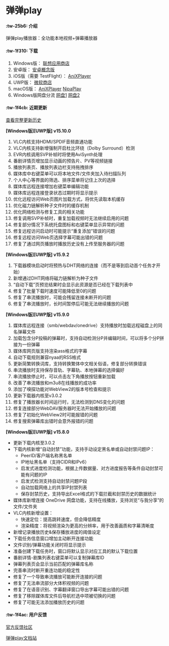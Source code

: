 # 弹弹play

####  :tw-25b6: 介绍
弹弹play播放器：全功能本地视频+弹幕播放器

####  :tw-1f310: 下载

1. Windows版： [联想应用商店](https://lestore.lenovo.com/detail/10343)
2. 安卓版： [安卓概念版](https://gitee.com/xyoye/DanDanPlayForAndroid/releases)
3. iOS版（需要 TestFlight）： [AniXPlayer](https://testflight.apple.com/join/R6JotnNG)
4. UWP版： [微软商店](https://www.microsoft.com/store/productId/9nwpvd7t1hpw)
5. macOS版： [AniXPlayer](https://github.com/sunsx9316/DanDanPlay_Experience/releases) [NipaPlay](https://github.com/MCDFsteve/NipaPlay)
6. Windows版网盘分流 [网盘1](https://www.123pan.com/s/KFBlVv-E4SA3.html) [网盘2](https://pan.baidu.com/s/13ACWJauADxbracesBCpcEg?pwd=rrv7)

####  :tw-1f4cb: 近期更新

[查看完整更新历史](https://www.dandanplay.com/blog.html)

**[Windows版][UWP版] v15.10.0**
1. VLC内核支持HDMI/SPDIF音频直通功能
2. VLC内核支持新增强制开启杜比环绕（Dolby Surround）检测
3. EVR内核调用SVP补帧时将使用AviSynth处理
4. 番剧详情页增加显示动画的预告片、PV等视频链接
5. 播放列表页、播放列表边栏支持拖拽排序
6. 媒体库中右键菜单可以将本地文件/文件夹加入待扫描队列
7. 个人中心等界面的筛选、排序菜单将记住上次的选择
8. 媒体库远程连接增加右键菜单编辑功能
9. 媒体库远程连接登录状态过期时将显示提示
10. 优化远程访问Web页图片加载方式，将优先读取本机缓存
11. 优化磁力链解析种子文件时的缓存机制
12. 优化网络检测与修复工具的相关功能
13. 修复调用SVP补帧时，重复加载视频时无法继续启用的问题
14. 修复部分情况下系统托盘图标和右键菜单显示异常的问题
15. 修复远程访问启动时可能提示“重复添加”错误的问题
16. 修复远程访问Web页选择字幕可能出错的问题
17. 修复了通过网页播放时播放历史没有上传至服务器的问题

**[Windows版][UWP版] v15.9.2**
1. 下载器模块启动时将预热与DHT网络的连接（而不是等到启动首个任务才开始）
2. 新增通过DHT网络将磁力链解析为种子文件
3. “自动下载”页预览结果时会显示此资源是否已经在下载列表中
4. 修复了批量下载时速度可能降低至0的问题
5. 修复了串流播放时，可能会残留连接未断开的问题
6. 修复了串流播放时，长时间暂停后可能无法继续播放的问题

**[Windows版][UWP版] v15.9.0**
1. 媒体库远程连接（smb/webdav/onedrive）支持播放时加载远程磁盘上的同名弹幕文件
2. 加载包含分P投稿的弹幕时，支持自动检测分P并编辑时间，可以将多个分P拼接为一份弹幕
3. 媒体库网页版支持渲染ass格式的字幕
4. 自动下载规则兼容nyaa的RSS格式
5. 更新简繁转换词库，支持转换繁体中文相关俗语，修复部分转换错误
6. 串流播放时支持保存音轨、字幕轨、本地弹幕的选择偏好
7. 串流播放停止时，可以点击左下角播放按钮重新加载
8. 改善了串流播放和m3u8在线播放的成功率
9. 添加了嗅探功能对WebView2的版本号检查和提示
10. 更新下载器内核至v3.0.2
11. 修复了播放器长时间运行时，无法检测到DNS变化的问题
12. 修复连接部分WebDAV服务器时无法开始播放的问题
13. 修复了初始化WebView2时可能报错的问题
14. 修复搜索弹幕库出错时会意外报错的问题

**[Windows版][UWP版] v15.8.0**
- 更新下载内核至3.0.2
- 下载内核新增“自动封禁”功能，支持手动设定黑名单或自动封禁问题IP：
  - PeerID/客户端名称黑名单
  - IP地址黑名单（支持CIDR和IPv6）
  - 启发式进度检测功能，根据上传数据量、对方进度报告等条件自动封禁可能有问题的IP
  - 启发式检测支持自动封禁问题IP段
  - 自动加载网络上的共享IP封禁列表
  - 保存封禁历史，支持导出Excel格式的下载拦截和封禁历史的数据统计
- 媒体库新增连接 OneDrive 网盘功能，支持在线播放，支持浏览“与我分享”的文件/文件夹
- VLC内核新增设置：
  - 快速定位：提高跳转速度，但会降低精度
  - 渲染精度：将视频渲染为更高的分辨率，用于改善画质和字幕清晰度
- 新增记录播放历史&保存播放进度的阈值设定
- 下载任务信息窗口增加主动断开连接功能
- 文件识别/弹幕功能关闭时将显示提示
- 准备创建下载任务时，窗口将默认显示对应工具的默认下载位置
- 番剧详情-剧集列表右键菜单可以复制弹幕库ID
- 弹幕列表页会显示当前匹配的弹幕库名称
- 完善串流时断开重连功能的稳定性
- 修复了一个导致串流播放可能断开连接的问题
- 修复了无法串流部分大体积视频的问题
- 修复了在语音识别、字幕翻译窗口导出字幕可能出错的问题
- 修复了移除媒体库文件后导航栏选中项被切换的问题
- 修复了可能无法添加播放历史的问题

####  :tw-1f4ac: 用户反馈

[官方反馈社区](https://support.qq.com/products/104929)

[弹弹play文档站](https://doc.dandanplay.com/)
